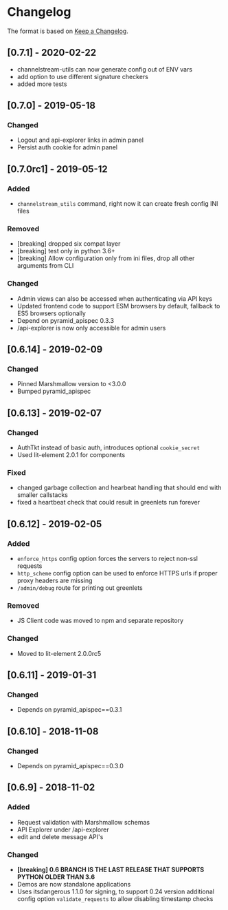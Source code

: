 # Changelog

The format is based on [Keep a Changelog](https://keepachangelog.com/en/1.0.0/).

<!--
   PRs should document their user-visible changes (if any) in the
   Unreleased section, uncommenting the header as necessary.
-->

<!-- ## Unreleased -->
<!-- ### Changed -->
<!-- ### Added -->
<!-- ### Removed -->
<!-- ### Fixed -->
<!-- ## Unreleased -->
<!-- ### Changed -->

## [0.7.1] - 2020-02-22

* channelstream-utils can now generate config out of ENV vars
* add option to use different signature checkers
* added more tests

## [0.7.0] - 2019-05-18
### Changed
* Logout and api-explorer links in admin panel
* Persist auth cookie for admin panel

## [0.7.0rc1] - 2019-05-12
### Added
* `channelstream_utils` command, right now it can create fresh config INI files
### Removed
* [breaking] dropped six compat layer
* [breaking] test only in python 3.6+
* [breaking] Allow configuration only from ini files, drop all other arguments from CLI
### Changed
* Admin views can also be accessed when authenticating via API keys
* Updated frontend code to support ESM browsers by default, fallback to ES5 browsers optionally
* Depend on pyramid_apispec 0.3.3
* /api-explorer is now only accessible for admin users

## [0.6.14] - 2019-02-09
### Changed
* Pinned Marshmallow version to <3.0.0
* Bumped pyramid_apispec

## [0.6.13] - 2019-02-07
### Changed
* AuthTkt instead of basic auth, introduces optional `cookie_secret`
* Used lit-element 2.0.1 for components
### Fixed
* changed garbage collection and hearbeat handling that should end with smaller callstacks
* fixed a heartbeat check that could result in greenlets run forever

## [0.6.12] - 2019-02-05
### Added
* `enforce_https` config option forces the servers to reject non-ssl requests
* `http_scheme` config option can be used to enforce HTTPS urls if proper proxy headers are missing
* `/admin/debug` route for printing out greenlets
### Removed
* JS Client code was moved to npm and separate repository
### Changed
* Moved to lit-element 2.0.0rc5

## [0.6.11] - 2019-01-31
### Changed
*  Depends on pyramid_apispec==0.3.1


## [0.6.10] - 2018-11-08
### Changed
*  Depends on pyramid_apispec==0.3.0


## [0.6.9] - 2018-11-02
### Added
* Request validation with Marshmallow schemas
* API Explorer under /api-explorer
* edit and delete message API's
### Changed
*  **[breaking] 0.6 BRANCH IS THE LAST RELEASE THAT SUPPORTS PYTHON OLDER THAN 3.6**
* Demos are now standalone applications
* Uses itsdangerous 1.1.0 for signing, to support 0.24 version additional
  config option `validate_requests` to allow disabling timestamp checks

